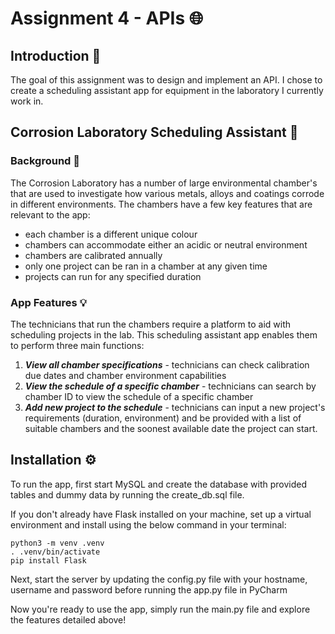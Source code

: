 # Assignment 4 - APIs :globe_with_meridians:

## Introduction :rocket:
The goal of this assignment was to design and implement an API. I chose to create a scheduling assistant app for equipment in the laboratory I currently work in. 

## Corrosion Laboratory Scheduling Assistant :calendar:
### Background :test_tube:
The Corrosion Laboratory has a number of large environmental chamber's that are used to investigate how various metals,
alloys and coatings corrode in different environments. The chambers have a few key features that are relevant to the app:
- each chamber is a different unique colour
- chambers can accommodate either an acidic or neutral environment
- chambers are calibrated annually
- only one project can be ran in a chamber at any given time
- projects can run for any specified duration

### App Features :bulb:
The technicians that run the chambers require a platform to aid with scheduling projects in the lab. This scheduling 
assistant app enables them to perform three main functions:
1. ***View all chamber specifications*** - technicians can check calibration due dates and chamber environment capabilities
2. ***View the schedule of a specific chamber*** - technicians can search by chamber ID to view the schedule of a specific chamber
3. ***Add new project to the schedule*** - technicians can input a new project's requirements (duration, environment) and be provided with a list of suitable chambers and the soonest available date the project can start.

## Installation :gear:
To run the app, first start MySQL and create the database with provided tables and dummy data by running the create_db.sql file.

If you don't already have Flask installed on your machine, set up a virtual environment and install using the below command in your terminal:
```
python3 -m venv .venv
. .venv/bin/activate
pip install Flask
```

Next, start the server by updating the config.py file with your hostname, username and password before running the app.py file in PyCharm

Now you're ready to use the app, simply run the main.py file and explore the features detailed above!

